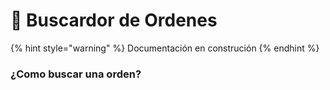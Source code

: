 # 🔎 Buscardor de Ordenes

{% hint style="warning" %}
Documentación en construción
{% endhint %}

### ¿Como buscar una orden?
